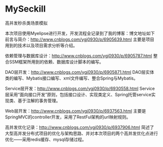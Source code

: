 # MySeckill
高并发秒杀类场景模拟

本次项目使用Myelipse进行开发，开发流程全记录到了我的博客：博文地址如下
前言与简介：http://www.cnblogs.com/ygj0930/p/6905639.html 
           主要是项目用到的技术以及项目需求分析等介绍。

依赖管理与数据库设计：http://www.cnblogs.com/ygj0930/p/6905787.html
           整合SSM框架所用到的依赖、数据库设计脚本的编写。
           
DAO层开发：http://www.cnblogs.com/ygj0930/p/6905871.html
          DAO层实体类的编写、Mybatis接口编写、xml文件编写、整合Spring与Mybatis。
           
Service层开发：http://www.cnblogs.com/ygj0930/p/6930558.html
          Service层采用“面向接口开发”原则，包括接口设计、实现类定义、Spring托管service实现类、基于注解的事务管理。
          
Web层开发：http://www.cnblogs.com/ygj0930/p/6937563.html
          主要是SpringMVC的controller开发，采用了RestFul架构的url映射规则。
          
高并发优化记录：http://www.cnblogs.com/ygj0930/p/6937906.html
          简述了大型高并发分布式项目的优化与架构思路、并对本次项目的两个高并发优化点进行优化——采用redis缓存、mysql存储过程。
